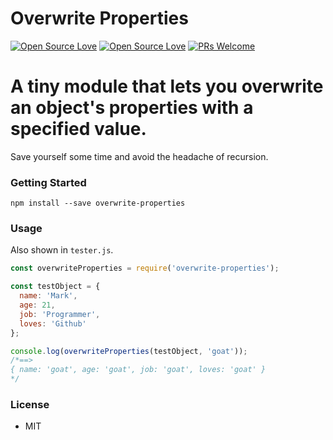 # Overwrite Properties

[![Open Source Love](https://badges.frapsoft.com/os/v1/open-source.svg?v=102)](https://github.com/ellerbrock/open-source-badge/)
[![Open Source Love](https://badges.frapsoft.com/os/mit/mit.svg?v=102)](https://github.com/ellerbrock/open-source-badge/)
[![PRs Welcome](https://img.shields.io/badge/PRs-welcome-brightgreen.svg?style=flat-square)](http://makeapullrequest.com)

# A tiny module that lets you overwrite an object's properties with a specified value.

Save yourself some time and avoid the headache of recursion.


### Getting Started
```
npm install --save overwrite-properties
```

### Usage
Also shown in `tester.js`.
```javascript
const overwriteProperties = require('overwrite-properties');

const testObject = {
  name: 'Mark',
  age: 21,
  job: 'Programmer',
  loves: 'Github'
};

console.log(overwriteProperties(testObject, 'goat'));
/*==>
{ name: 'goat', age: 'goat', job: 'goat', loves: 'goat' }
*/
```

### License
- MIT